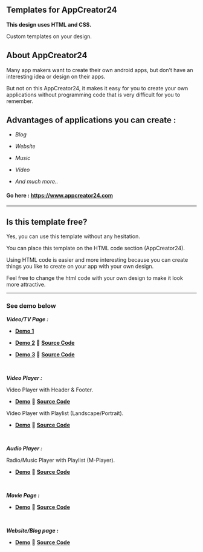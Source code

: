 ## Templates for AppCreator24

**This design uses HTML and CSS.**

Custom templates on your design.

## About AppCreator24

Many app makers want to create their own android apps, but don’t have an interesting idea or design on their apps. 

But not on this AppCreator24, it makes it easy for you to create your own applications without programming code that is very difficult for you to remember. 

## Advantages of applications you can create : 

- _Blog_

- _Website_

- _Music_ 

- _Video_

- _And much more.._

#### Go here : https://www.appcreator24.com

<hr>

## Is this template free?

Yes, you can use this template without any hesitation.

You can place this template on the HTML code section (AppCreator24).

Using HTML code is easier and more interesting because you can create things you like to create on your app with your own design.

Feel free to change the html code with your own design to make it look more attractive.

<hr>

### See demo below

**_Video/TV Page :_**

- **[Demo 1](https://bit.ly/dEmO201)** 

- **[Demo 2](https://htmlpreview.github.io/?https://raw.githubusercontent.com/ZazerConer/Templates-For-App-Creator-24/main/demo/templates2.html)** 
:bookmark_tabs: **[Source Code](https://github.com/ZazerConer/Templates-For-App-Creator-24/blob/main/Video-Playlist/Template2.html)**

- **[Demo 3](https://htmlpreview.github.io/?https://raw.githubusercontent.com/ZazerConer/Templates-For-App-Creator-24/main/demo/templates3.html)**
:bookmark_tabs: **[Source Code](https://github.com/ZazerConer/Templates-For-App-Creator-24/blob/main/Video-Playlist/Template3.html)**

<br>

**_Video Player :_**

Video Player with Header & Footer.

- **[Demo](https://htmlpreview.github.io/?https://raw.githubusercontent.com/ZazerConer/Templates-For-App-Creator-24/main/demo/VIPL/templates1/Page2.html)**
:bookmark_tabs: **[Source Code](https://github.com/ZazerConer/Templates-For-App-Creator-24/tree/main/Video-Player/Template1)**

Video Player with Playlist (Landscape/Portrait).

- **[Demo](https://htmlpreview.github.io/?https://raw.githubusercontent.com/ZazerConer/Templates-For-AppCreator24/main/demo/VIPL/templates2/live-demo.html)**
:bookmark_tabs: **[Source Code](https://github.com/ZazerConer/Templates-For-AppCreator24/tree/main/Video-Player/Template2)**

<br>

**_Audio Player :_**

Radio/Music Player with Playlist (M-Player).

- **[Demo](https://htmlpreview.github.io/?https://raw.githubusercontent.com/ZazerConer/Templates-For-App-Creator-24/main/demo/MUPL/templates1/index.html)**
:bookmark_tabs: **[Source Code](https://github.com/ZazerConer/Templates-For-App-Creator-24/tree/main/Music-Player/Template1)**

<br>

**_Movie Page :_**

- **[Demo](https://htmlpreview.github.io/?https://raw.githubusercontent.com/ZazerConer/Templates-For-App-Creator-24/main/demo/MOPG/templates1/index.html)**
:bookmark_tabs: **[Source Code](https://github.com/ZazerConer/Templates-For-App-Creator-24/tree/main/Movie-Page/Template1)**

<br>

**_Website/Blog page :_**

- **[Demo](https://htmlpreview.github.io/?https://raw.githubusercontent.com/ZazerConer/Templates-For-App-Creator-24/main/demo/WEBL/templates1/index.html)**
:bookmark_tabs: **[Source Code](https://github.com/ZazerConer/Templates-For-App-Creator-24/tree/main/Website-Blog-Page/Template1)**

<br>
